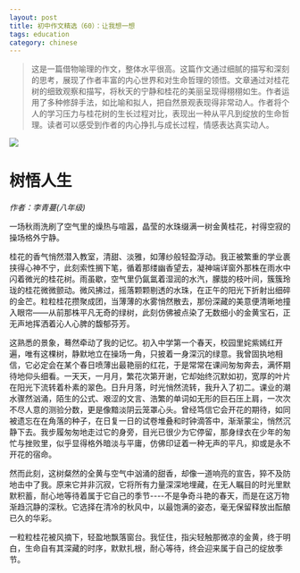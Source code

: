 ```yaml
---
layout: post
title: 初中作文精选（60）：让我想一想
tags: education
category: chinese
---
```


> 这是一篇借物喻理的作文，整体水平很高。这篇作文通过细腻的描写和深刻的思考，展现了作者丰富的内心世界和对生命哲理的领悟。文章通过对桂花树的细致观察和描写，将秋天的宁静和桂花的美丽呈现得栩栩如生。作者运用了多种修辞手法，如比喻和拟人，把自然景观表现得非常动人。作者将个人的学习压力与桂花树的生长过程对比，表现出一种从平凡到绽放的生命哲理。读者可以感受到作者的内心挣扎与成长过程，情感表达真实动人。

![](https://crsando.github.io/images/2025-07-16/export_kekclf.png)

# 树悟人生

*作者：李青蔓(八年级)*

一场秋雨洗刷了空气里的燥热与喧嚣，晶莹的水珠缀满一树金黄桂花，衬得空寂的操场格外宁静。

桂花的香气悄然潜入教室，清甜、淡雅，如薄纱般轻盈浮动。我正被繁重的学业裹挟得心神不宁，此刻索性搁下笔，循着那缕幽香望去，凝神端详窗外那株在雨水中闪着微光的桂花树。雨虽歇，空气里仍氤氲着湿润的水汽，朦胧的枝叶间，簇簇玲珑的桂花微微颤动。微风拂过，摇落颗颗剔透的水珠，在正午的阳光下折射出细碎的金芒。粒粒桂花攒聚成团，当薄薄的水雾悄然散去，那份深藏的美意便清晰地撞入眼帘——从前那株平凡无奇的绿树，此刻仿佛被点染了无数细小的金黄宝石，正无声地挥洒着沁人心脾的馥郁芬芳。

这熟悉的景象，蓦然牵动了我的记忆。初入中学第一个春天，校园里姹紫嫣红开遍，唯有这棵树，静默地立在操场一角，只披着一身深沉的绿意。我曾固执地相信，它必定会在某个春日喷薄出最艳丽的红花，于是常常在课间匆匆奔去，满怀期待地仰头细看。一天天，一月月，繁花次第开谢，它却始终沉默如初，宽厚的叶片在阳光下流转着朴素的翠色。日升月落，时光悄然流转，我升入了初二。课业的潮水骤然汹涌，陌生的公式、艰涩的文言、浩繁的单词如无形的巨石压上肩，一次次不尽人意的测验分数，更是像黯淡阴云笼罩心头。曾经笃信它会开花的期待，如同被遗忘在在角落的种子，在日复一日的试卷堆叠和时钟滴答中，渐渐蒙尘，悄然沉静下去。我步履匆匆地走过它的身旁，目光已很少为它停留，那身绿衣在少年的匆忙与挫败里，似乎显得格外暗淡与平庸，仿佛印证着一种无声的平凡，抑或是永不开花的宿命。

然而此刻，这树粲然的全黄与空气中汹涌的甜香，却像一道响亮的宣告，猝不及防地击中了我。原来它并非沉寂，它将所有力量深深地埋藏，在无人瞩目的时光里默默积蓄，耐心地等待着属于它自己的季节----不是争奇斗艳的春天，而是在这万物渐趋沉静的深秋。它选择在清冷的秋风中，以最饱满的姿态，毫无保留释放出酝酿已久的华彩。

一粒粒桂花被风摘下，轻盈地飘落窗台。我怔住，指尖轻触那微凉的金黄，终于明白，生命自有其深藏的时序，默默扎根，耐心等待，终会迎来属于自己的绽放季节。